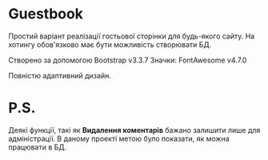 # Guestbook
Простий варіант реалізації гостьової сторінки для будь-якого сайту.
На хотингу обов'язково має бути можливість створювати БД.

Створено за допомогою Bootstrap v3.3.7
Значки: FontAwesome v4.7.0

Повністю адаптивний дизайн.

# P.S.
Деякі функції, такі як __Видалення коментарів__ бажано залишити лише для адміністрації.
В даному проекті метою було показати, як можна працювати в БД.
